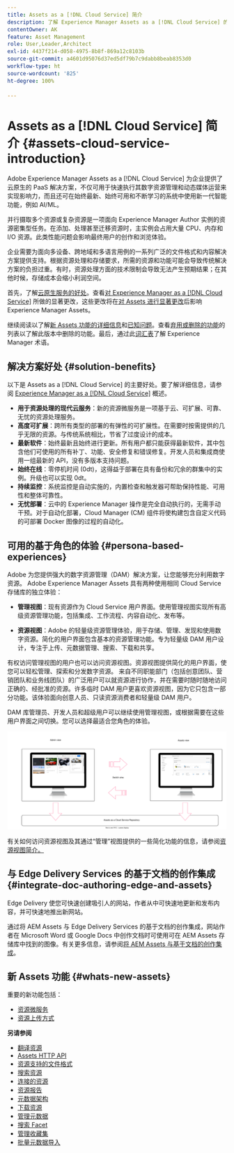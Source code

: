 ```yaml
---
title: Assets as a [!DNL Cloud Service] 简介
description: 了解 Experience Manager Assets as a [!DNL Cloud Service] 的新增功能和优势。面向企业的云原生 PaaS 解决方案。
contentOwner: AK
feature: Asset Management
role: User,Leader,Architect
exl-id: 4437f214-d058-4975-8b8f-869a12c8103b
source-git-commit: a4601d95076d37ed5df79b7c9dabb8beab8353d0
workflow-type: ht
source-wordcount: '825'
ht-degree: 100%

---
```


# Assets as a [!DNL Cloud Service] 简介 {#assets-cloud-service-introduction}

<!-- Need review information from gklebus -->

Adobe Experience Manager Assets as a [!DNL Cloud Service] 为企业提供了云原生的 PaaS 解决方案，不仅可用于快速执行其数字资源管理和动态媒体运营来实现影响力，而且还可在始终最新、始终可用和不断学习的系统中使用新一代智能功能，例如 AI/ML。

并行摄取多个资源或复杂资源是一项面向 Experience Manager Author 实例的资源密集型任务。在添加、处理甚至迁移资源时，主实例会占用大量 CPU、内存和 I/O 资源。此类性能问题会影响最终用户的创作和浏览体验。

企业需要为面向多设备、跨地域和多语言用例的一系列广泛的文件格式和内容解决方案提供支持。根据资源处理和存储要求，所需的资源和功能可能会导致传统解决方案的负担过重。有时，资源处理方面的技术限制会导致无法产生预期结果；在其他时候，存储成本会缩小利润空间。

首先，了解[云原生服务的好处](#solution-benefits)。查看[对 Experience Manager as a [!DNL Cloud Service]](/help/release-notes/aem-cloud-changes.md) 所做的显著更改，这些更改将在[对 Assets 进行显著更改](/help/assets/assets-cloud-changes.md)后影响 Experience Manager Assets。

继续阅读以了解[新 Assets 功能的详细信息](#whats-new-assets)和[已知问题](/help/release-notes/maintenance/latest.md)。查看[弃用或删除的功能](/help/release-notes/deprecated-removed-features.md)的列表以了解此版本中删除的功能。最后，通过此[词汇表](/help/overview/terminology.md)了解 Experience Manager 术语。

## 解决方案好处 {#solution-benefits}

以下是 Assets as a [!DNL Cloud Service] 的主要好处。要了解详细信息，请参阅 [Experience Manager as a [!DNL Cloud Service]](/help/overview/introduction.md) 概述。

* **用于资源处理的现代云服务**：新的资源微服务是一项基于云、可扩展、可靠、无忧的资源处理服务。
* **高度可扩展**：跨所有类型的部署的有弹性的可扩展性。在需要时按需提供的几乎无限的资源。与传统系统相比，节省了过度设计的成本。
* **最新软件**：始终最新且始终进行更新。所有用户都只能获得最新软件，其中包含他们可使用的所有补丁、功能、安全修复和错误修复。开发人员和集成商使用一组最新的 API，没有多版本支持问题。
* **始终在线**：零停机时间 (0dt)，这得益于部署在具有备份和冗余的群集中的实例。升级也可以实现 0dt。
* **持续监控**：系统监控是自动实施的，内置检查和触发器可帮助保持性能、可用性和整体可靠性。
* **无忧部署**：云中的 Experience Manager 操作是完全自动执行的，无需手动干预。对于自动化部署，Cloud Manager (CM) 组件将使构建包含自定义代码的可部署 Docker 图像的过程的自动化。

## 可用的基于角色的体验 {#persona-based-experiences}

Adobe 为您提供强大的数字资源管理（DAM）解决方案，让您能够充分利用数字资源。 Adobe Experience Manager Assets 具有两种使用相同 Cloud Service 存储库的独立体验：

* **管理视图**：现有资源作为 Cloud Service 用户界面。使用管理视图实现所有高级资源管理功能，包括集成、工作流程、内容自动化、发布等。

* **资源视图**：Adobe 的轻量级资源管理体验，用于存储、管理、发现和使用数字资源。简化的用户界面包含基本的资源管理功能。专为轻量级 DAM 用户设计，专注于上传、元数据管理、搜索、下载和共享。

有权访问管理视图的用户也可以访问资源视图。资源视图提供简化的用户界面，使您可以轻松管理、探索和分发数字资源。 来自不同职能部门（包括创意团队、营销团队和业务线团队）的广泛用户可以就资源进行协作，并在需要时随时随地访问正确的、经批准的资源。许多临时 DAM 用户更喜欢资源视图，因为它只包含一部分功能。该体验面向创意人员、只读资源消费者和轻量级 DAM 用户。

DAM 库管理员、开发人员和超级用户可以继续使用管理视图，或根据需要在这些用户界面之间切换。您可以选择最适合您角色的体验。

![添加标记](assets/newui-overview.svg)

有关如何访问资源视图及其通过“管理”视图提供的一些简化功能的信息，请参阅[资源视图简介。](/help/assets/assets-view-introduction.md)

## 与 Edge Delivery Services 的基于文档的创作集成 {#integrate-doc-authoring-edge-and-assets}

Edge Delivery 使您可快速创建吸引人的网站，作者从中可快速地更新和发布内容，并可快速地推出新网站。

通过将 AEM Assets 与 Edge Delivery Services 的基于文档的创作集成，网站作者在 Microsoft Word 或 Google Docs 中创作文档时可使用可在 AEM Assets 存储库中找到的图像。有关更多信息，请参阅[将 AEM Assets 与基于文档的创作集成](/help/edge/using.md#integrate-assets-edge)。

## 新 Assets 功能 {#whats-new-assets}

重要的新功能包括：

* [资源微服务](/help/assets/asset-microservices-overview.md)
* [资源上传方式](/help/assets/add-assets.md)

**另请参阅**

* [翻译资源](translate-assets.md)
* [Assets HTTP API](mac-api-assets.md)
* [资源支持的文件格式](file-format-support.md)
* [搜索资源](search-assets.md)
* [连接的资源](use-assets-across-connected-assets-instances.md)
* [资源报告](asset-reports.md)
* [元数据架构](metadata-schemas.md)
* [下载资源](download-assets-from-aem.md)
* [管理元数据](manage-metadata.md)
* [搜索 Facet](search-facets.md)
* [管理收藏集](manage-collections.md)
* [批量元数据导入](metadata-import-export.md)
